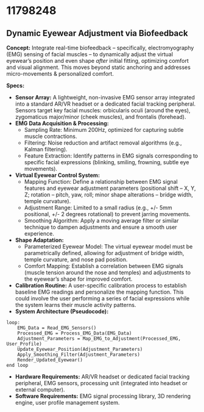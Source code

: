 # 11798248

## Dynamic Eyewear Adjustment via Biofeedback

**Concept:** Integrate real-time biofeedback – specifically, electromyography (EMG) sensing of facial muscles – to dynamically adjust the virtual eyewear’s position and even shape *after* initial fitting, optimizing comfort and visual alignment. This moves beyond static anchoring and addresses micro-movements & personalized comfort.

**Specs:**

*   **Sensor Array:**  A lightweight, non-invasive EMG sensor array integrated into a standard AR/VR headset or a dedicated facial tracking peripheral. Sensors target key facial muscles: orbicularis oculi (around the eyes), zygomaticus major/minor (cheek muscles), and frontalis (forehead).
*   **EMG Data Acquisition & Processing:**
    *   Sampling Rate: Minimum 200Hz, optimized for capturing subtle muscle contractions.
    *   Filtering: Noise reduction and artifact removal algorithms (e.g., Kalman filtering).
    *   Feature Extraction:  Identify patterns in EMG signals corresponding to specific facial expressions (blinking, smiling, frowning, subtle eye movements).
*   **Virtual Eyewear Control System:**
    *   Mapping Function: Define a relationship between EMG signal features and eyewear adjustment parameters (positional shift – X, Y, Z; rotation – pitch, yaw, roll; minor shape alterations – bridge width, temple curvature).
    *   Adjustment Range:  Limited to a small radius (e.g., +/- 5mm positional, +/- 2 degrees rotational) to prevent jarring movements.
    *   Smoothing Algorithm: Apply a moving average filter or similar technique to dampen adjustments and ensure a smooth user experience.
*   **Shape Adaptation:**
    *   Parameterized Eyewear Model: The virtual eyewear model must be parametrically defined, allowing for adjustment of bridge width, temple curvature, and nose pad position.
    *   Comfort Mapping: Establish a correlation between EMG signals (muscle tension around the nose and temples) and adjustments to the eyewear’s shape for improved comfort.
*   **Calibration Routine:**  A user-specific calibration process to establish baseline EMG readings and personalize the mapping function.  This could involve the user performing a series of facial expressions while the system learns their muscle activity patterns.
*   **System Architecture (Pseudocode):**

```
loop:
    EMG_Data = Read_EMG_Sensors()
    Processed_EMG = Process_EMG_Data(EMG_Data)
    Adjustment_Parameters = Map_EMG_to_Adjustment(Processed_EMG, User_Profile)
    Update_Eyewear_Position(Adjustment_Parameters)
    Apply_Smoothing_Filter(Adjustment_Parameters)
    Render_Updated_Eyewear()
end loop
```

*   **Hardware Requirements:**  AR/VR headset or dedicated facial tracking peripheral, EMG sensors, processing unit (integrated into headset or external computer).
*   **Software Requirements:**  EMG signal processing library, 3D rendering engine, user profile management system.